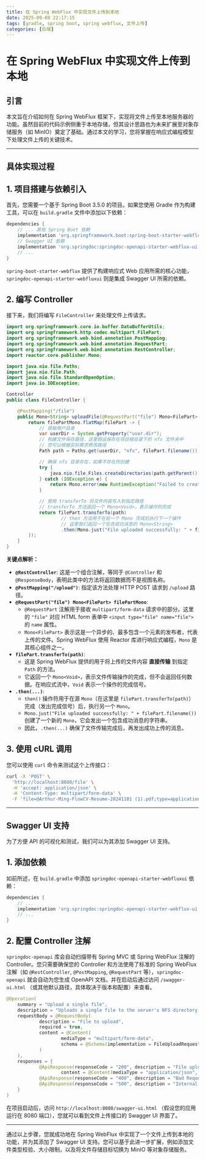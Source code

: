 ```yaml
---
title: 在 Spring WebFlux 中实现文件上传到本地
date: 2025-09-08 22:17:15
tags: [gradle, spring boot, spring webflux, 文件上传]
categories: [后端]
---
```


# 在 Spring WebFlux 中实现文件上传到本地

## 引言

本文旨在介绍如何在 Spring WebFlux 框架下，实现将文件上传至本地服务器的功能。虽然目前的代码示例侧重于本地存储，但其设计思路也为未来扩展至对象存储服务（如 MinIO）奠定了基础。通过本文的学习，您将掌握在响应式编程模型下处理文件上传的关键技术。

-----

## 具体实现过程

## 1\. 项目搭建与依赖引入

首先，您需要一个基于 Spring Boot 3.5.0 的项目。如果您使用 Gradle 作为构建工具，可以在 `build.gradle` 文件中添加以下依赖：

```gradle
dependencies {
    // ... 其他 Spring Boot 依赖
    implementation 'org.springframework.boot:spring-boot-starter-webflux'
    // Swagger UI 依赖
    implementation 'org.springdoc:springdoc-openapi-starter-webflux-ui:2.8.6' // 请检查最新版本
    // ...
}
```

`spring-boot-starter-webflux` 提供了构建响应式 Web 应用所需的核心功能，`springdoc-openapi-starter-webfluxui` 则是集成 Swagger UI 所需的依赖。

## 2\. 编写 Controller

接下来，我们将编写 `FileController` 来处理文件上传请求。

```java
import org.springframework.core.io.buffer.DataBufferUtils;
import org.springframework.http.codec.multipart.FilePart;
import org.springframework.web.bind.annotation.PostMapping;
import org.springframework.web.bind.annotation.RequestPart;
import org.springframework.web.bind.annotation.RestController;
import reactor.core.publisher.Mono;

import java.nio.file.Paths;
import java.nio.file.Path;
import java.nio.file.StandardOpenOption;
import java.io.IOException;

Controller
public class FileController {

    @PostMapping("/file")
    public Mono<String> uploadFile(@RequestPart("file") Mono<FilePart> filePartMono) {
        return filePartMono.flatMap(filePart -> {
            // 获取用户目录
            var userDir = System.getProperty("user.dir");
            // 构建文件保存路径，这里假设保存在项目根目录下的 nfs 文件夹中
            // 您可以根据实际需求修改路径
            Path path = Paths.get(userDir, "nfs", filePart.filename());

            // 确保 nfs 目录存在，如果不存在则创建
            try {
                java.nio.file.Files.createDirectories(path.getParent());
            } catch (IOException e) {
                return Mono.error(new RuntimeException("Failed to create upload directory", e));
            }

            // 使用 transferTo 将文件内容写入到指定路径
            // transferTo 方法返回一个 Mono<Void>，表示操作的完成
            return filePart.transferTo(path)
                    // then 方法用于在前一个 Mono 完成后执行下一个操作
                    // 这里我们返回一个包含成功消息的 Mono<String>
                    .then(Mono.just("File uploaded successfully: " + filePart.filename()));
        });
    }
}
```

**关键点解析：**

  * **`@RestController`**: 这是一个组合注解，等同于 `@Controller` 和 `@ResponseBody`，表明此类中的方法将返回数据而不是视图名称。
  * **`@PostMapping("/upload")`**: 指定该方法处理 HTTP POST 请求到 `/upload` 路径。
  * **`@RequestPart("file") Mono<FilePart> filePartMono`**:
      * `@RequestPart` 注解用于接收 `multipart/form-data` 请求中的部分。这里的 `"file"` 对应 HTML form 表单中 `<input type="file" name="file">` 的 `name` 属性。
      * `Mono<FilePart>` 表示这是一个异步的、最多包含一个元素的发布者，代表上传的文件。Spring WebFlux 使用 Reactor 库进行响应式编程，`Mono` 是其核心组件之一。
  * **`filePart.transferTo(path)`**:
      * 这是 Spring WebFlux 提供的用于将上传的文件内容 **直接传输** 到指定 `Path` 的方法。
      * 它返回一个 `Mono<Void>`，表示文件传输操作的完成，但不会返回任何数据。在响应式流中，`Void` 表示一个操作的完成信号。
  * **`.then(...)`**:
      * `then()` 操作符用于在源 `Mono`（在这里是 `filePart.transferTo(path)`）完成（发出完成信号）后，执行另一个 `Mono`。
      * `Mono.just("File uploaded successfully: " + filePart.filename())` 创建了一个新的 `Mono`，它会发出一个包含成功消息的字符串。
      * 因此，`.then(...)` 确保了文件传输完成后，再发出成功上传的消息。

## 3\. 使用 cURL 调用

您可以使用 `curl` 命令来测试这个上传接口：

```bash
curl -X 'POST' \
  'http://localhost:8080/file' \
  -H 'accept: application/json' \
  -H 'Content-Type: multipart/form-data' \
  -F 'file=@Arthur-Ming-FlowCV-Resume-20241101 (1).pdf;type=application/pdf'
```

-----

## Swagger UI 支持

为了方便 API 的可视化和测试，我们可以为其添加 Swagger UI 支持。

## 1\. 添加依赖

如前所述，在 `build.gradle` 中添加 `springdoc-openapi-starter-webfluxui` 依赖：

```gradle
dependencies {
    // ...
    implementation 'org.springdoc:springdoc-openapi-starter-webflux-ui:2.8.6' // 请检查最新版本
    // ...
}
```

## 2\. 配置 Controller 注解

`springdoc-openapi` 库会自动扫描带有 Spring MVC 或 Spring WebFlux 注解的 Controller。您只需要确保您的 Controller 和方法使用了标准的 Spring WebFlux 注解（如 `@RestController`, `@PostMapping`, `@RequestPart` 等），`springdoc-openapi` 就会自动为您生成 OpenAPI 文档，并在启动后通过访问 `/swagger-ui.html` （或其他默认路径，具体取决于版本和配置）来查看。

```java
@Operation(
    summary = "Upload a single file",
    description = "Uploads a single file to the server's NFS directory.",
    requestBody = @RequestBody(
            description = "File to upload",
            required = true,
            content = @Content(
                    mediaType = "multipart/form-data",
                    schema = @Schema(implementation = FileUploadRequest.class) // Use a custom schema
            )
    ),
    responses = {
            @ApiResponse(responseCode = "200", description = "File uploaded successfully",
                    content = @Content(mediaType = "application/json", schema = @Schema(type = "string"))),
            @ApiResponse(responseCode = "400", description = "Bad Request"),
            @ApiResponse(responseCode = "500", description = "Internal Server Error")
    }
)
```

在项目启动后，访问 `http://localhost:8080/swagger-ui.html` （假设您的应用运行在 8080 端口），您就可以看到文件上传接口的 Swagger UI 界面了。

-----

通过以上步骤，您就成功地在 Spring WebFlux 中实现了一个文件上传到本地的功能，并为其添加了 Swagger UI 支持。您可以基于此进一步扩展，例如添加文件类型校验、大小限制，以及将文件存储目标切换为 MinIO 等对象存储服务。